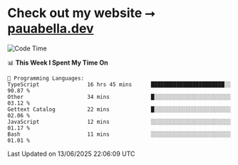 # Check out my website ⭢ [pauabella.dev](https://pauabella.dev)

<!--START_SECTION:waka-->
![Code Time](http://img.shields.io/badge/Code%20Time-4%2C526%20hrs%2042%20mins-blue)

📊 **This Week I Spent My Time On** 

```text
💬 Programming Languages: 
TypeScript               16 hrs 45 mins      ███████████████████████░░   90.87 % 
Other                    34 mins             █░░░░░░░░░░░░░░░░░░░░░░░░   03.12 % 
Gettext Catalog          22 mins             █░░░░░░░░░░░░░░░░░░░░░░░░   02.06 % 
JavaScript               12 mins             ░░░░░░░░░░░░░░░░░░░░░░░░░   01.17 % 
Bash                     11 mins             ░░░░░░░░░░░░░░░░░░░░░░░░░   01.01 % 
```


 Last Updated on 13/06/2025 22:06:09 UTC
<!--END_SECTION:waka-->

